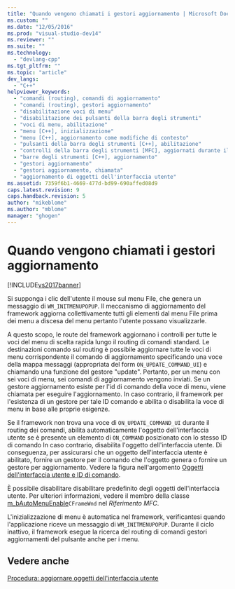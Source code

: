 ```yaml
---
title: "Quando vengono chiamati i gestori aggiornamento | Microsoft Docs"
ms.custom: ""
ms.date: "12/05/2016"
ms.prod: "visual-studio-dev14"
ms.reviewer: ""
ms.suite: ""
ms.technology: 
  - "devlang-cpp"
ms.tgt_pltfrm: ""
ms.topic: "article"
dev_langs: 
  - "C++"
helpviewer_keywords: 
  - "comandi (routing), comandi di aggiornamento"
  - "comandi (routing), gestori aggiornamento"
  - "disabilitazione voci di menu"
  - "disabilitazione dei pulsanti della barra degli strumenti"
  - "voci di menu, abilitazione"
  - "menu [C++], inizializzazione"
  - "menu [C++], aggiornamento come modifiche di contesto"
  - "pulsanti della barra degli strumenti [C++], abilitazione"
  - "controlli della barra degli strumenti [MFC], aggiornati durante il metodo OnIdle"
  - "barre degli strumenti [C++], aggiornamento"
  - "gestori aggiornamento"
  - "gestori aggiornamento, chiamata"
  - "aggiornamento di oggetti dell'interfaccia utente"
ms.assetid: 7359f6b1-4669-477d-bd99-690affed08d9
caps.latest.revision: 9
caps.handback.revision: 5
author: "mikeblome"
ms.author: "mblome"
manager: "ghogen"
---
```

# Quando vengono chiamati i gestori aggiornamento
[!INCLUDE[vs2017banner](../assembler/inline/includes/vs2017banner.md)]

Si supponga i clic dell'utente il mouse sul menu File, che genera un messaggio di `WM_INITMENUPOPUP`.  Il meccanismo di aggiornamento del framework aggiorna collettivamente tutti gli elementi dal menu File prima dei menu a discesa del menu pertanto l'utente possano visualizzarle.  
  
 A questo scopo, le route del framework aggiornano i controlli per tutte le voci del menu di scelta rapida lungo il routing di comandi standard.  Le destinazioni comando sul routing è possibile aggiornare tutte le voci di menu corrispondente il comando di aggiornamento specificando una voce della mappa messaggi \(appropriata del form `ON_UPDATE_COMMAND_UI`\) e chiamando una funzione del gestore "update".  Pertanto, per un menu con sei voci di menu, sei comandi di aggiornamento vengono inviati.  Se un gestore aggiornamento esiste per l'id di comando della voce di menu, viene chiamata per eseguire l'aggiornamento.  In caso contrario, il framework per l'esistenza di un gestore per tale ID comando e abilita o disabilita la voce di menu in base alle proprie esigenze.  
  
 Se il framework non trova una voce di `ON_UPDATE_COMMAND_UI` durante il routing dei comandi, abilita automaticamente l'oggetto dell'interfaccia utente se è presente un elemento di `ON_COMMAND` posizionato con lo stesso ID di comando  In caso contrario, disabilita l'oggetto dell'interfaccia utente.  Di conseguenza, per assicurarsi che un oggetto dell'interfaccia utente è abilitato, fornire un gestore per il comando che l'oggetto genera o fornire un gestore per aggiornamento.  Vedere la figura nell'argomento [Oggetti dell'interfaccia utente e ID di comando](../mfc/user-interface-objects-and-command-ids.md).  
  
 È possibile disabilitare disabilitare predefinito degli oggetti dell'interfaccia utente.  Per ulteriori informazioni, vedere il membro della classe [m\_bAutoMenuEnable](../Topic/CFrameWnd::m_bAutoMenuEnable.md)`CFrameWnd` nel *Riferimento MFC*.  
  
 L'inizializzazione di menu è automatica nel framework, verificantesi quando l'applicazione riceve un messaggio di `WM_INITMENUPOPUP`.  Durante il ciclo inattivo, il framework esegue la ricerca del routing di comandi gestori aggiornamenti del pulsante anche per i menu.  
  
## Vedere anche  
 [Procedura: aggiornare oggetti dell'interfaccia utente](../mfc/how-to-update-user-interface-objects.md)